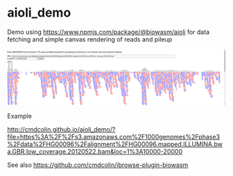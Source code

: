# aioli_demo

Demo using https://www.npmjs.com/package/@biowasm/aioli for data fetching and simple canvas rendering of reads and pileup

![](img/1.png)

Example

http://cmdcolin.github.io/aioli_demo/?file=https%3A%2F%2Fs3.amazonaws.com%2F1000genomes%2Fphase3%2Fdata%2FHG00096%2Falignment%2FHG00096.mapped.ILLUMINA.bwa.GBR.low_coverage.20120522.bam&loc=1%3A10000-20000

See also https://github.com/cmdcolin/jbrowse-plugin-biowasm

